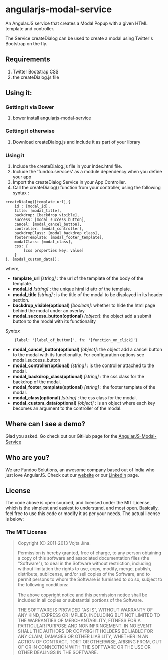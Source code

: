angularjs-modal-service
=======================

An AngularJS service that creates a Modal Popup with a given HTML template and controller.

The Service createDialog can be used to create a modal using Twitter's Bootstrap on the fly.

## Requirements

1. Twitter Bootstrap CSS
2. the createDialog.js file

## Using it:

### Getting it via Bower

1. bower install angularjs-modal-service

### Getting it otherwise

1. Download createDialog.js and include it as part of your library

### Using it

1. Include the createDialog.js file in your index.html file.
2. Include the 'fundoo.services' as a module dependency when you define your app
3. Import the createDialog Service in your App Controller.
4. Call the createDialog() function from your controller, using the following syntax :

```
createDialog([template_url],{
    id : [modal_id],
    title: [modal_title],
    backdrop: [backdrop_visible],
    success: [modal_success_button],
    cancel: [modal_cancel_button],
    controller: [modal_controller],
    backdropClass: [modal_backdrop_class],
    footerTemplate: [modal_footer_template],
    modalClass: [modal_class],
    css: {
        [css properties key: value]
    }
}, {modal_custom_data});
```
where,

* **template_url** *[string]* : the url of the template of the body of the template.
* **modal_id** *[string]* : the unique html id attr of the template.
* **modal_title** *[string]* : is the title of the modal to be displayed in its header section.
* **backdrop_visible(optional)** *[boolean]*: whether to hide the html page behind the modal under an overlay
* **modal_success_button(optional)** *[object]*: the object add a submit button to the modal with its functionality

*Syntax*
```
    {label: '[label_of_button]', fn: '[function_on_click]'}
```

* **modal_cancel_button(optional)** *[object]*: the object add a cancel button to the modal with its functionality. For configuration options see modal_success_button
* **modal_controller(optional)** *[string]* : is the controller attached to the modal.
* **modal_backdrop_class(optional)** *[string]* : the css class for the backdrop of the modal.
* **modal_footer_template(optional)** *[string]* : the footer template of the modal.
* **modal_class(optional)** *[string]* : the css class for the modal.
* **modal_custom_data(optional)** *[object]* : is an object where each key becomes an argument to the controller of the modal.

## Where can I see a demo?

Glad you asked. Go check out our GitHub page for the [AngularJS-Modal-Service]

## Who are you?

We are Fundoo Solutions, an awesome company based out of India who just love AngularJS. Check out our [website] or our [LinkedIn] page.

## License

The code above is open sourced, and licensed under the MIT License, which is the simplest and easiest to understand, and most open.
Basically, feel free to use this code or modify it as per your needs. The actual license is below:

### The MIT License

> Copyright (C) 2011-2013 Vojta Jína.
>
> Permission is hereby granted, free of charge, to any person
> obtaining a copy of this software and associated documentation files
> (the "Software"), to deal in the Software without restriction,
> including without limitation the rights to use, copy, modify, merge,
> publish, distribute, sublicense, and/or sell copies of the Software,
> and to permit persons to whom the Software is furnished to do so,
> subject to the following conditions:
>
> The above copyright notice and this permission notice shall be
> included in all copies or substantial portions of the Software.
>
> THE SOFTWARE IS PROVIDED "AS IS", WITHOUT WARRANTY OF ANY KIND,
> EXPRESS OR IMPLIED, INCLUDING BUT NOT LIMITED TO THE WARRANTIES OF
> MERCHANTABILITY, FITNESS FOR A PARTICULAR PURPOSE AND
> NONINFRINGEMENT. IN NO EVENT SHALL THE AUTHORS OR COPYRIGHT HOLDERS
> BE LIABLE FOR ANY CLAIM, DAMAGES OR OTHER LIABILITY, WHETHER IN AN
> ACTION OF CONTRACT, TORT OR OTHERWISE, ARISING FROM, OUT OF OR IN
> CONNECTION WITH THE SOFTWARE OR THE USE OR OTHER DEALINGS IN THE
> SOFTWARE.



[AngularJS-Modal-Service]: http://fundoo-solutions.github.io/angularjs-modal-service/
[website]: http://www.befundoo.com
[LinkedIn]: http://www.linkedin.com/company/fundoo-solutions
